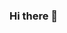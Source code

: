 ### Hi there 👋

<!--
**IshAJi/IshAJi** is a ✨ _special_ ✨ repository because its `README.md` (this file) appears on your GitHub profile.

Here are some ideas to get you started:

- 🔭 I’m currently working on my course
- 🌱 I’m currently learning Android Development
- 👯 I’m looking to collaborate on open source
- 🤔 I’m looking for help with Docker
- 💬 Ask me about Soft Skills
- 📫 How to reach me: Instagram
- 😄 Pronouns: She/Her
- ⚡ Fun fact: I am very Happy!!!!!!!!!!!
-->
